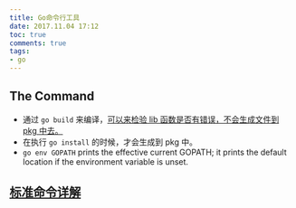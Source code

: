 ```yaml
---
title: Go命令行工具
date: 2017.11.04 17:12
toc: true
comments: true
tags:
- go
---
```


## The Command
- 通过 `go build` 来编译，[可以来检验 lib 函数是否有错误，不会生成文件到 pkg 中去。](http://wiki.jikexueyuan.com/project/go-command-tutorial/0.1.html)
- 在执行 `go install` 的时候，才会生成到 pkg 中。
- `go env GOPATH` prints the effective current GOPATH; it prints the default location if the environment variable is unset.

## [标准命令详解](http://wiki.jikexueyuan.com/project/go-command-tutorial/0.0.html)
